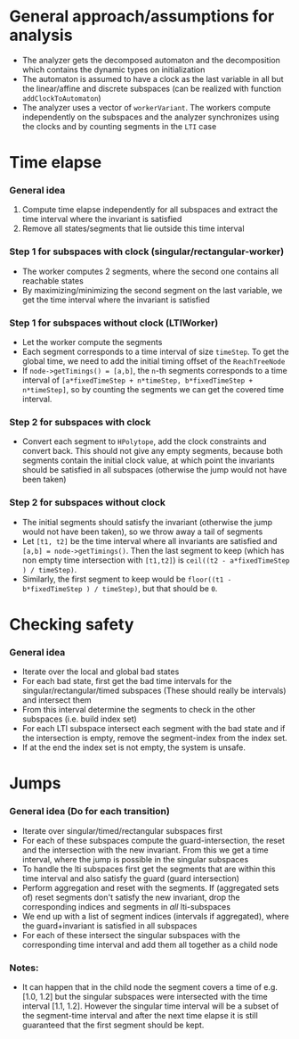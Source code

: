 # General approach/assumptions for analysis
* The analyzer gets the decomposed automaton and the decomposition which contains the dynamic types on initialization
* The automaton is assumed to have a clock as the last variable in all but the linear/affine and 
  discrete subspaces (can be realized with function `addClockToAutomaton`)
* The analyzer uses a vector of `workerVariant`. The workers compute independently on the subspaces and the analyzer synchronizes
  using the clocks and by counting segments in the `LTI` case

# Time elapse
### General idea
1. Compute time elapse independently for all subspaces and extract the time interval where
  the invariant is satisfied
2. Remove all states/segments that lie outside this time interval

### Step 1 for subspaces with clock (singular/rectangular-worker)
* The worker computes 2 segments, where the second one contains all reachable states
* By maximizing/minimizing the second segment on the last variable, we get the time interval
  where the invariant is satisfied

### Step 1 for subspaces without clock (LTIWorker)
* Let the worker compute the segments
* Each segment corresponds to a time interval of size `timeStep`. To get the global time, we need
  to add the initial timing offset of the `ReachTreeNode`
* If `node->getTimings() = [a,b]`, the `n`-th segments corresponds to a time interval of
  `[a*fixedTimeStep + n*timeStep, b*fixedTimeStep + n*timeStep]`, so by counting the segments
  we can get the covered time interval.

### Step 2 for subspaces with clock
* Convert each segment to `HPolytope`, add the clock constraints and convert back. This should not give any empty
  segments, because both segments contain the initial clock value, at which point the invariants
  should be satisfied in all subspaces (otherwise the jump would not have been taken)

### Step 2 for subspaces without clock
* The initial segments should satisfy the invariant (otherwise the jump would not have been taken),
  so we throw away a tail of segments
* Let `[t1, t2]` be the time interval where all invariants are satisfied and `[a,b] = node->getTimings()`.
  Then the last segment to keep (which has non empty time intersection with `[t1,t2]`) is
  `ceil((t2 - a*fixedTimeStep ) / timeStep)`.
* Similarly, the first segment to keep would be `floor((t1 - b*fixedTimeStep ) / timeStep)`,
  but that should be `0`.


# Checking safety
### General idea
* Iterate over the local and global bad states
* For each bad state, first get the bad time intervals for the singular/rectangular/timed subspaces
  (These should really be intervals) and intersect them
* From this interval determine the segments to check in the other subspaces (i.e. build index set)
* For each LTI subspace intersect each segment with the bad state and if the intersection is empty,
  remove the segment-index from the index set.
* If at the end the index set is not empty, the system is unsafe.

# Jumps
### General idea (Do for each transition)
* Iterate over singular/timed/rectangular subspaces first
* For each of these subspaces compute the guard-intersection, the reset and the intersection with the
  new invariant. From this we get a time interval, where the jump is possible in the singular subspaces
* To handle the lti subspaces first get the segments that are within this time interval and also satisfy the guard (guard intersection)
* Perform aggregation and reset with the segments. If (aggregated sets of) reset segments don't satisfy
  the new invariant, drop the corresponding indices and segments in *all* lti-subspaces
* We end up with a list of segment indices (intervals if aggregated), where the guard+invariant is satisfied
  in all subspaces
* For each of these intersect the singular subspaces with the corresponding time interval and add them
  all together as a child node

### Notes:
* It can happen that in the child node the segment covers a time of e.g. [1.0, 1.2] but the singular
  subspaces were intersected with the time interval [1.1, 1.2]. However the singular time interval
  will be a subset of the segment-time interval and after the next time elapse it is still guaranteed
  that the first segment should be kept.